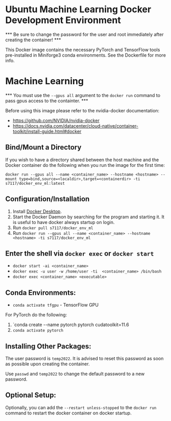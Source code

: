 # Ubuntu Machine Learning Docker Development Environment
*** Be sure to change the password for the user and root immediately after creating the container! ***

This Docker image contains the necessary PyTorch and TensorFlow tools pre-installed in Miniforge3 conda environments. See the Dockerfile for more info.

# Machine Learning
*** You must use the `--gpus all` argument to the `docker run` command to pass gpus access to the containter. ***

Before using this image please refer to the nvidia-docker documentation:
- https://github.com/NVIDIA/nvidia-docker
- https://docs.nvidia.com/datacenter/cloud-native/container-toolkit/install-guide.html#docker

## Bind/Mount a Directory
If you wish to have a directory shared between the host machine and the Docker container do the following when you run the image for the first time:  

```docker run --gpus all --name <container_name> --hostname <hostname> --mount type=bind,source=<localdir>,target=<containerdir> -ti s7117/docker_env_ml:latest```

## Configuration/Installation
1. Install [Docker Desktop](https://www.docker.com/products/docker-desktop).
1. Start the Docker Daemon by searching for the program and starting it. It is useful to have docker always startup on login.
1. Run ```docker pull s7117/docker_env_ml```
1. Run ```docker run --gpus all --name <container_name> --hostname <hostname> -ti s7117/docker_env_ml```

## Enter the shell via `docker exec` or `docker start`
- `docker start -ai <container_name>`
- `docker exec -u user -w /home/user -ti  <container_name> /bin/bash`
- `docker exec <container_name> <executable>`

## Conda Environments:
- `conda activate tfgpu` - TensorFlow GPU

For PyTorch do the following:
1. `conda create --name pytorch pytorch cudatoolkit=11.6
1. `conda activate pytorch`

## Installing Other Packages:
The user password is `temp2022`. It is advised to reset this password as soon as possible upon creating the container.

Use `passwd` and `temp2022` to change the default password to a new password.

## Optional Setup:
Optionally, you can add the ```--restart unless-stopped``` to the ```docker run``` command to restart the docker container on docker startup.
